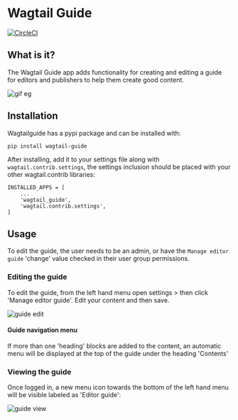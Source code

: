 # Wagtail Guide
[![CircleCI](https://circleci.com/gh/kevinhowbrook/wagtailguide.svg?style=shield&circle)](https://circleci.com/gh/kevinhowbrook/wagtailguide)

## What is it?

The Wagtail Guide app adds functionality for creating and editing a guide for editors and publishers to help them create good content.

![gif eg](https://s3.gifyu.com/images/wg-eg.gif)

## Installation

Wagtailguide has a pypi package and can be installed with:

```
pip install wagtail-guide
```

After installing, add it to your settings file along with `wagtail.contrib.settings`, the settings inclusion should be placed with your other wagtail.contrib libraries:

```
INSTALLED_APPS = [
    ...
    'wagtail_guide',
    'wagtail.contrib.settings',
]
```

## Usage
To edit the guide, the user needs to be an admin, or have the `Manage editor guide` 'change' value checked in their user group permissions.

### Editing the guide
To edit the guide, from the left hand menu open settings > then click 'Manage editor guide'. Edit your content and then save.

![guide edit](https://i.imgur.com/ZGRlu3I.png)

#### Guide navigation menu
If more than one 'heading' blocks are added to the content, an automatic menu will be displayed at the top of the guide under the heading 'Contents'

### Viewing the guide
Once logged in, a new menu icon towards the bottom of the left hand menu will be visible labeled as 'Editor guide':

![guide view](https://i.imgur.com/HbCVvXy.png)
